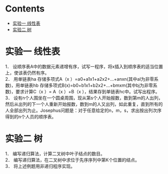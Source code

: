 # Contents
- [实验一 线性表](#实验一-线性表)
- [实验二 树](#实验二-树)
# 实验一 线性表

1．	设顺序表A中的数据元素递增有序，试写一程序，将x插入到顺序表的适当位置上，使该表仍然有序。</br>
2．	用单链表ha 存储多项式A（x ）=a0+a1x1+a2x2+…+anxn(其中aI为非零系数)，用单链表hb 存储多项式B(x)=b0+b1x1+b2x2+…+bmxm(其中bj为非零系数)，要求计算C（x ）= A（x ）+B（x ），结果存到单链表hc中。试写出程序。</br> 
3．	设有n个人围坐在一个圆桌周围，现从第s个人开始报数，数到第m的人出列，然后从出列的下一个人重新开始报数，数到m的人又出列，如此重复，直到所有的人全部出列为止。Josephus问题是：对于任意给定的n，m，s，求出按出列次序得到的n个人员的顺序表。</br>
# 实验二 树
1．	编写递归算法，计算二叉树中叶子结点的数目。</br>
2．	编写递归算法，在二叉树中求位于先序序列中第K个位置的结点。</br>
3．	将上述例题用非递归程序实现。</br>

